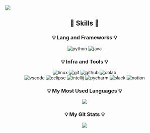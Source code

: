 <!--
**gaeun19/gaeun19** is a ✨ _special_ ✨ repository because its `README.md` (this file) appears on your GitHub profile.

Here are some ideas to get you started:

- 🔭 I’m currently working on ...
- 🌱 I’m currently learning ...
- 👯 I’m looking to collaborate on ...
- 🤔 I’m looking for help with ...
- 💬 Ask me about ...
- 📫 How to reach me: ...
- 😄 Pronouns: ...
- ⚡ Fun fact: ...
-->

<img src="https://capsule-render.vercel.app/api?type=slice&color=d6ace6&height=300&section=header&text=GA-EUN%20LEE&fontSize=90" />

<!-- Body -->

<h2 align="center"> 🦾 Skills 🦾</h2>
<h3 align="center">💡 Lang and Frameworks 💡</h3>


<p align="center">
  <img src="https://img.shields.io/badge/python-3776AB.svg?&style=for-the-badge&logo=python&logoColor=white" alt="python">
  <img src="https://img.shields.io/badge/java-ffffff.svg?&style=for-the-badge&logo=openjdk&logoColor=black" alt="java">
</p>

<h3 align="center">💡 Infra and Tools 💡</h3>

<p align="center">
  <img src="https://img.shields.io/badge/linux-FCC624.svg?&style=for-the-badge&logo=linux&logoColor=white" alt="linux">
  <img src="https://img.shields.io/badge/git-F05032.svg?&style=for-the-badge&logo=git&logoColor=white" alt="git">
  <img src="https://img.shields.io/badge/github-181717.svg?&style=for-the-badge&logo=github&logoColor=white" alt="github">
  <img src="https://img.shields.io/badge/colab-F9AB00.svg?&style=for-the-badge&logo=googlecolab&logoColor=white" alt="colab"><br>
  <img src="https://img.shields.io/badge/vscode-007ACC.svg?&style=for-the-badge&logo=visualstudiocode&logoColor=white" alt="vscode">
  <img src="https://img.shields.io/badge/eclipse-2C2255.svg?&style=for-the-badge&logo=eclipseide&logoColor=white" alt="eclipse">
  <img src="https://img.shields.io/badge/intellij-000000.svg?&style=for-the-badge&logo=intellijidea&logoColor=white" alt="intellij">
  <img src="https://img.shields.io/badge/pycharm-000000.svg?&style=for-the-badge&logo=pycharm&logoColor=white" alt="pycharm">
  <img src="https://img.shields.io/badge/slack-4A154B.svg?&style=for-the-badge&logo=slack&logoColor=white" alt="slack">
  <img src="https://img.shields.io/badge/notion-000000.svg?&style=for-the-badge&logo=notion&logoColor=white" alt="notion">
</p>



<h3 align="center">💡 My Most Used Languages 💡</h3>
<p align="center">
  <a href="https://github.com/gaeun19">
    <img align="center" src="https://github-readme-stats.vercel.app/api/top-langs/?username=gaeun19&layout=compact&show_icons=true&show_owner=true&hide_title=ture&theme=nord&" />
  </a>
</p>
<h3 align="center">💡 My Git Stats 💡</h3>
<p align="center">
  <a href="https://github.com/gaeun19">
    <img align="center" src="https://github-readme-stats.vercel.app/api?username=gaeun19&hide=false&hide_title=true&show_icons=true&include_all_commits=true&theme=nord" />
  </a>
</p>
<!--
### 🚌 Top Langs & Algorithm
![Top Langs](https://github-readme-stats.vercel.app/api/top-langs/?username=______&layout=compact)
[![Solved.ac
프로필](http://mazassumnida.wtf/api/v2/generate_badge?boj=______)](https://solved.ac/profile/______)
-->
